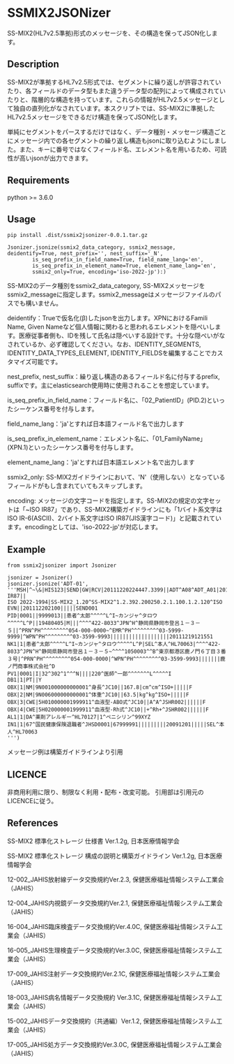 # SSMIX2JSONizer

SS-MIX2(HL7v2.5準拠)形式のメッセージを、その構造を保ってJSON化します。

## Description
SS-MIX2が準拠するHL7v2.5形式では、セグメントに繰り返しが許容されていたり、各フィールドのデータ型もまた違うデータ型の配列によって構成されていたりと、階層的な構造を持っています。これらの情報がHL7v2.5メッセージとして独自の直列化がなされています。本スクリプトでは、SS-MIX2に準拠したHL7v2.5メッセージをできるだけ構造を保ってJSON化します。

単純にセグメントをパースするだけではなく、データ種別・メッセージ構造ごとにメッセージ内での各セグメントの繰り返し構造もjsonに取り込むようにしました。また、キーに番号ではなくフィールド名、エレメント名を用いるため、可読性が高いjsonが出力できます。

## Requirements
python >= 3.6.0

## Usage
```
pip install .dist/ssmix2jsonizer-0.0.1.tar.gz
```


```
Jsonizer.jsonize(ssmix2_data_category, ssmix2_message, deidentify=True, nest_prefix='', nest_suffix='_N', 
        is_seq_prefix_in_field_name=True, field_name_lang='en',
        is_seq_prefix_in_element_name=True, element_name_lang='en',
        ssmix2_only=True, encoding='iso-2022-jp'):)
```

SS-MIX2のデータ種別をssmix2_data_category, SS-MIX2メッセージをssmix2_messageに指定します。ssmix2_messageはメッセージファイルのパスでも構いません。

deidentify：Trueで仮名化(β)したjsonを出力します。XPNにおけるFamili Name, Given Nameなど個人情報に関わると思われるエレメントを隠ぺいします。医療従事者側も、IDを残して氏名は隠ぺいする設計です。十分な隠ぺいがなされているか、必ず確認してください。なお、IDENTITY_SEGMENTS, IDENTITY_DATA_TYPES_ELEMENT, IDENTITY_FIELDSを編集することでカスタマイズ可能です。

nest_prefix, nest_suffix：繰り返し構造のあるフィールド名に付与するprefix, suffixです。主にelasticsearch使用時に使用されることを想定しています。

is_seq_prefix_in_field_name：フィールド名に、「02_PatientID」(PID.2)といったシーケンス番号を付与します。

field_name_lang：'ja'とすれば日本語フィールド名で出力します

is_seq_prefix_in_element_name：エレメント名に、「01_FamilyName」(XPN.1)といったシーケンス番号を付与します。

element_name_lang：'ja'とすれば日本語エレメント名で出力します

ssmix2_only: SS-MIX2ガイドラインにおいて、'N'（使用しない）となっているフィールドがもし含まれていてもスキップします。

encoding: メッセージの文字コードを指定します。SS-MIX2の規定の文字セットは「~ISO IR87」であり、SS-MIX2構築ガイドラインにも「1バイト系文字はISO IR-6(ASCII)、2バイト系文字はISO IR87(JIS漢字コード)」と記載されています。encodingとしては、'iso-2022-jp'が対応します。

## Example
```
from ssmix2jsonizer import Jsonizer

jsonizer = Jsonizer()
jsonizer.jsonize('ADT-01',
'''MSH|^~\&|HIS123|SEND|GW|RCV|20111220224447.3399||ADT^A08^ADT_A01|20111220000001|P|2.5||||||~ISO IR87||
ISO 2022-1994|SS-MIX2_1.20^SS-MIX2^1.2.392.200250.2.1.100.1.2.120^ISO
EVN||201112202100|||||SEND001
PID|0001||9999013||患者^太郎^^^^^L^I~カンジャ^タロウ^^^^^L^P||19480405|M|||^^^^422-8033^JPN^H^静岡県静岡市登呂１－３－５||^PRN^PH^^^^^^^^^054-000-0000~^EMR^PH^^^^^^^^^03-5999-9999|^WPN^PH^^^^^^^^^03-3599-9993|||||||||||||||||||20111219121551
NK1|1|患者^太郎^^^^^L^I~カンジャ^タロウ^^^^^L^P|SEL^本人^HL70063|^^^^422-8033^JPN^H^静岡県静岡市登呂１－３－５~^^^^1050003^^B^東京都港区鹿ノ門６丁目３番３号|^PRN^PH^^^^^^^^^054-000-0000|^WPN^PH^^^^^^^^^03-3599-9993|||||||鹿ノ門商事株式会社^D
PV1|0001|I|32^302^1^^^N||||220^医師^一郎^^^^^^^L^^^^^I
DB1|1|PT||Y
OBX|1|NM|9N001000000000001^身長^JC10||167.8|cm^cm^ISO+|||||F
OBX|2|NM|9N006000000000001^体重^JC10||63.5|kg^kg^ISO+|||||F
OBX|3|CWE|5H010000001999911^血液型-ABO式^JC10||A^A^JSHR002||||||F
OBX|4|CWE|5H020000001999911^血液型-Rh式^JC10||+^Rh+^JSHR002||||||F
AL1|1|DA^薬剤アレルギー^HL70127|1^ペニシリン^99XYZ
IN1|1|67^国民健康保険退職者^JHSD0001|67999991|||||||||20091201|||||SEL^本人^HL70063
''')
```
メッセージ例は構築ガイドラインより引用

## LICENCE
非商用利用に限り、制限なく利用・配布・改変可能。
引用部は引用元のLICENCEに従う。

## References
SS-MIX2 標準化ストレージ 仕様書 Ver.1.2g, 日本医療情報学会

SS-MIX2 標準化ストレージ 構成の説明と構築ガイドライン Ver.1.2g, 日本医療情報学会

12-002_JAHIS放射線データ交換規約Ver.2.3, 保健医療福祉情報システム工業会（JAHIS）

12-004_JAHIS内視鏡データ交換規約Ver.2.1, 保健医療福祉情報システム工業会（JAHIS）

16-004_JAHIS臨床検査データ交換規約Ver.4.0C, 保健医療福祉情報システム工業会（JAHIS）

16-005_JAHIS生理検査データ交換規約Ver.3.0C, 保健医療福祉情報システム工業会（JAHIS）

17-009_JAHIS注射データ交換規約Ver.2.1C, 保健医療福祉情報システム工業会（JAHIS）

18-003_JAHIS病名情報データ交換規約 Ver.3.1C, 保健医療福祉情報システム工業会（JAHIS）

15-002_JAHISデータ交換規約（共通編）Ver.1.2, 保健医療福祉情報システム工業会（JAHIS）

17-005_JAHIS処方データ交換規約Ver.3.0C, 保健医療福祉情報システム工業会（JAHIS）

